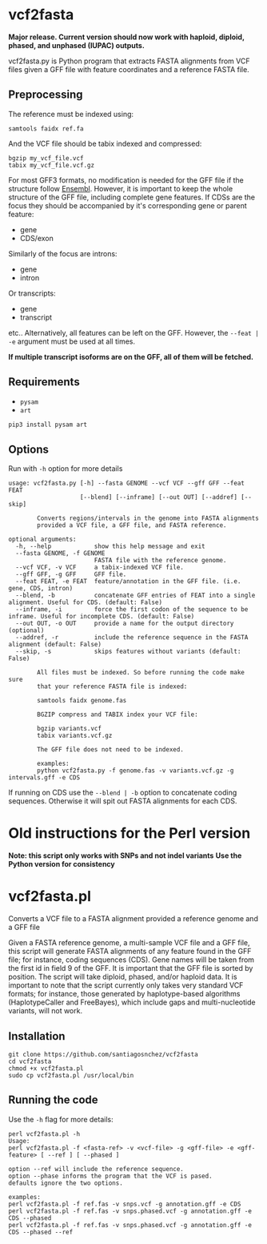 # vcf2fasta

**Major release. Current version should now work with haploid, diploid, phased, and unphased (IUPAC) outputs.**

vcf2fasta.py is Python program that extracts FASTA alignments from VCF files given a GFF file with feature coordinates and a reference FASTA file.

## Preprocessing

The reference must be indexed using:

```
samtools faidx ref.fa
```

And the VCF file should be tabix indexed and compressed:

```
bgzip my_vcf_file.vcf
tabix my_vcf_file.vcf.gz
```

For most GFF3 formats, no modification is needed for the GFF file if the structure follow [Ensembl](https://m.ensembl.org/info/website/upload/gff3.html). However, it is important to keep the whole structure of the GFF file, including complete gene features. If CDSs are the focus they should be accompanied by it's corresponding gene or parent feature:

* gene
* CDS/exon

Similarly of the focus are introns:

* gene
* intron

Or transcripts:

* gene
* transcript

etc.. Alternatively, all features can be left on the GFF. However, the `--feat | -e` argument must be used at all times.

**If multiple transcript isoforms are on the GFF, all of them will be fetched.**

## Requirements
* `pysam`
* `art`

```bash
pip3 install pysam art
```

## Options
Run with `-h` option for more details

```
usage: vcf2fasta.py [-h] --fasta GENOME --vcf VCF --gff GFF --feat FEAT
                    [--blend] [--inframe] [--out OUT] [--addref] [--skip]

        Converts regions/intervals in the genome into FASTA alignments
        provided a VCF file, a GFF file, and FASTA reference.

optional arguments:
  -h, --help            show this help message and exit
  --fasta GENOME, -f GENOME
                        FASTA file with the reference genome.
  --vcf VCF, -v VCF     a tabix-indexed VCF file.
  --gff GFF, -g GFF     GFF file.
  --feat FEAT, -e FEAT  feature/annotation in the GFF file. (i.e. gene, CDS, intron)
  --blend, -b           concatenate GFF entries of FEAT into a single alignment. Useful for CDS. (default: False)
  --inframe, -i         force the first codon of the sequence to be inframe. Useful for incomplete CDS. (default: False)
  --out OUT, -o OUT     provide a name for the output directory (optional)
  --addref, -r          include the reference sequence in the FASTA alignment (default: False)
  --skip, -s            skips features without variants (default: False)

        All files must be indexed. So before running the code make sure
        that your reference FASTA file is indexed:

        samtools faidx genome.fas

        BGZIP compress and TABIX index your VCF file:

        bgzip variants.vcf
        tabix variants.vcf.gz

        The GFF file does not need to be indexed.

        examples:
        python vcf2fasta.py -f genome.fas -v variants.vcf.gz -g intervals.gff -e CDS
```

If running on CDS use the `--blend | -b` option to concatenate coding sequences. Otherwise it will spit out FASTA alignments for each CDS.


# Old instructions for the Perl version

**Note: this script only works with SNPs and not indel variants**
**Use the Python version for consistency**

# vcf2fasta.pl
Converts a VCF file to a FASTA alignment provided a reference genome and a GFF file

Given a FASTA reference genome, a multi-sample VCF file and a GFF file, this script will generate FASTA alignments of any feature found in the GFF file; for instance, coding sequences (CDS). Gene names will be taken from the first id in field 9 of the GFF. It is important that the GFF file is sorted by position. The script will take diploid, phased, and/or haploid data. It is important to note that the script currently only takes very standard VCF formats; for instance, those generated by haplotype-based algorithms (HaplotypeCaller and FreeBayes), which include gaps and multi-nucleotide variants, will not work.

## Installation

    git clone https://github.com/santiagosnchez/vcf2fasta
    cd vcf2fasta
    chmod +x vcf2fasta.pl
    sudo cp vcf2fasta.pl /usr/local/bin

## Running the code

Use the `-h` flag for more details:

    perl vcf2fasta.pl -h
    Usage:
    perl vcf2fasta.pl -f <fasta-ref> -v <vcf-file> -g <gff-file> -e <gff-feature> [ --ref ] [ --phased ]
    
    option --ref will include the reference sequence.
    option --phase informs the program that the VCF is pased.
    defaults ignore the two options.
    
    examples:
    perl vcf2fasta.pl -f ref.fas -v snps.vcf -g annotation.gff -e CDS
    perl vcf2fasta.pl -f ref.fas -v snps.phased.vcf -g annotation.gff -e CDS --phased
    perl vcf2fasta.pl -f ref.fas -v snps.phased.vcf -g annotation.gff -e CDS --phased --ref
